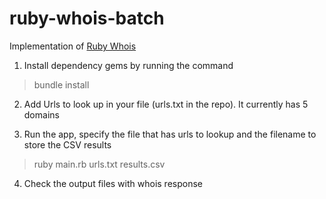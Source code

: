 # ruby-whois-batch
Implementation of <a href="https://whoisrb.org/">Ruby Whois</a>

1. Install dependency gems by running the command
> bundle install

2. Add Urls to look up in your file (urls.txt in the repo). It currently has 5 domains

3. Run the app, specify the file that has urls to lookup and the filename to store the CSV results
> ruby main.rb urls.txt results.csv

4. Check the output files with whois response
